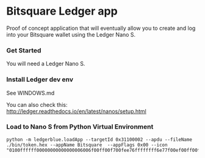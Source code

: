 # Bitsquare Ledger app

Proof of concept application that will eventually allow you to create and log into your Bitsquare wallet using the Ledger Nano S.

### Get Started

You will need a Ledger Nano S.

### Install Ledger dev env

See WINDOWS.md

You can also check this: http://ledger.readthedocs.io/en/latest/nanos/setup.html


### Load to Nano S from Python Virtual Environment

```
python -m ledgerblue.loadApp --targetId 0x31100002 --apdu --fileName ./bin/token.hex --appName Bitsquare  --appFlags 0x00 --icon "0100ffffff00000000000000006006f00ff00f700fee76ffffffff6e77f00ef00ff00f600600000000"
```

